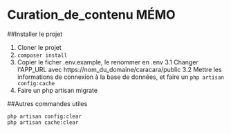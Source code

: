 # Curation_de_contenu MÉMO

##Installer le projet
1. Cloner le projet
2. `composer install`
3. Copier le ficher .env.example, le renommer en .env
  3.1 Changer l'APP_URL avec https://nom_du_domaine/caracara/public
  3.2 Mettre les informations de connexion à la base de données, et faire un `php artisan config:cache`
4. Faire un php artisan migrate

##Autres commandes utiles
```
php artisan config:clear
php artisan cache:clear
```
